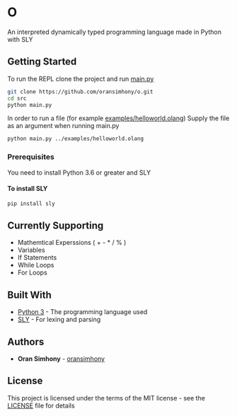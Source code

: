 # O

An interpreted dynamically typed programming language made in Python with SLY

## Getting Started

To run the REPL clone the project and run [main.py](src/main.py)

```sh
git clone https://github.com/oransimhony/o.git
cd src
python main.py
```

In order to run a file (for example [examples/helloworld.olang](examples/helloworld.olang))
Supply the file as an argument when running main.py

```sh
python main.py ../examples/helloworld.olang
```

### Prerequisites

You need to install Python 3.6 or greater and SLY

#### To install SLY

```sh
pip install sly
```

## Currently Supporting

* Mathemtical Experssions ( + - * / % )
* Variables
* If Statements
* While Loops
* For Loops

## Built With

* [Python 3](https://www.python.org/) - The programming language used
* [SLY](https://github.com/dabeaz/sly) - For lexing and parsing

## Authors

* **Oran Simhony** - [oransimhony](https://github.com/oransimhony)

## License

This project is licensed under the terms of the MIT license - see the [LICENSE](LICENSE) file for details
